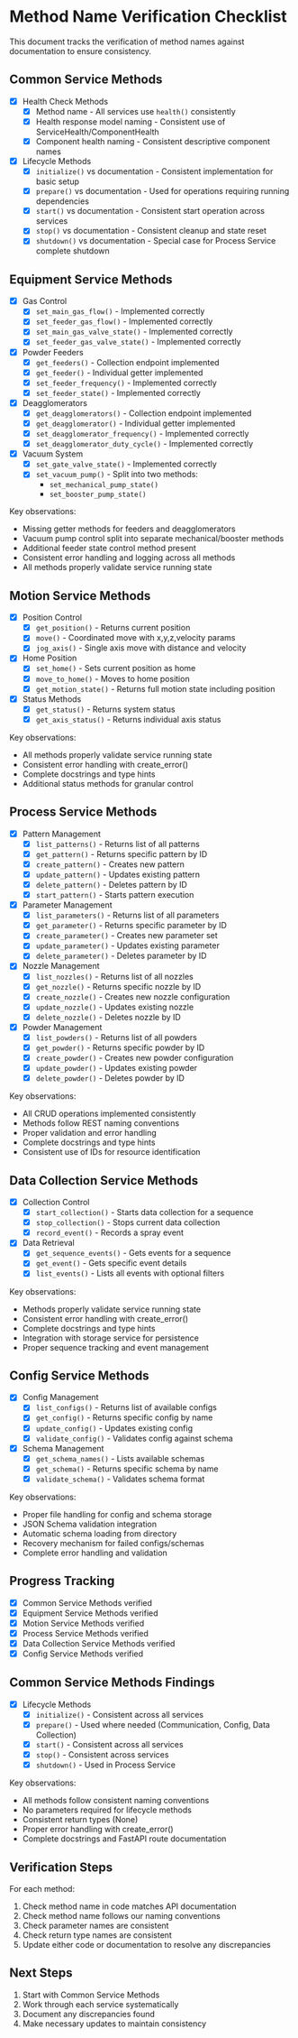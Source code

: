 # Method Name Verification Checklist

This document tracks the verification of method names against documentation to ensure consistency.

## Common Service Methods

- [x] Health Check Methods
    - [x] Method name - All services use `health()` consistently
    - [x] Health response model naming - Consistent use of ServiceHealth/ComponentHealth
    - [x] Component health naming - Consistent descriptive component names

- [x] Lifecycle Methods  
    - [x] `initialize()` vs documentation - Consistent implementation for basic setup
    - [x] `prepare()` vs documentation - Used for operations requiring running dependencies
    - [x] `start()` vs documentation - Consistent start operation across services
    - [x] `stop()` vs documentation - Consistent cleanup and state reset
    - [x] `shutdown()` vs documentation - Special case for Process Service complete shutdown

## Equipment Service Methods

- [x] Gas Control
    - [x] `set_main_gas_flow()` - Implemented correctly
    - [x] `set_feeder_gas_flow()` - Implemented correctly
    - [x] `set_main_gas_valve_state()` - Implemented correctly
    - [x] `set_feeder_gas_valve_state()` - Implemented correctly

- [x] Powder Feeders
    - [x] `get_feeders()` - Collection endpoint implemented
    - [x] `get_feeder()` - Individual getter implemented
    - [x] `set_feeder_frequency()` - Implemented correctly
    - [x] `set_feeder_state()` - Implemented correctly

- [x] Deagglomerators
    - [x] `get_deagglomerators()` - Collection endpoint implemented
    - [x] `get_deagglomerator()` - Individual getter implemented
    - [x] `set_deagglomerator_frequency()` - Implemented correctly
    - [x] `set_deagglomerator_duty_cycle()` - Implemented correctly

- [x] Vacuum System
    - [x] `set_gate_valve_state()` - Implemented correctly
    - [x] `set_vacuum_pump()` - Split into two methods:
        - `set_mechanical_pump_state()`
        - `set_booster_pump_state()`

Key observations:

- Missing getter methods for feeders and deagglomerators
- Vacuum pump control split into separate mechanical/booster methods
- Additional feeder state control method present
- Consistent error handling and logging across all methods
- All methods properly validate service running state

## Motion Service Methods

- [x] Position Control
    - [x] `get_position()` - Returns current position
    - [x] `move()` - Coordinated move with x,y,z,velocity params
    - [x] `jog_axis()` - Single axis move with distance and velocity

- [x] Home Position
    - [x] `set_home()` - Sets current position as home
    - [x] `move_to_home()` - Moves to home position
    - [x] `get_motion_state()` - Returns full motion state including position

- [x] Status Methods
    - [x] `get_status()` - Returns system status
    - [x] `get_axis_status()` - Returns individual axis status

Key observations:

- All methods properly validate service running state
- Consistent error handling with create_error()
- Complete docstrings and type hints
- Additional status methods for granular control

## Process Service Methods

- [x] Pattern Management
    - [x] `list_patterns()` - Returns list of all patterns
    - [x] `get_pattern()` - Returns specific pattern by ID
    - [x] `create_pattern()` - Creates new pattern
    - [x] `update_pattern()` - Updates existing pattern
    - [x] `delete_pattern()` - Deletes pattern by ID
    - [x] `start_pattern()` - Starts pattern execution

- [x] Parameter Management
    - [x] `list_parameters()` - Returns list of all parameters
    - [x] `get_parameter()` - Returns specific parameter by ID
    - [x] `create_parameter()` - Creates new parameter set
    - [x] `update_parameter()` - Updates existing parameter
    - [x] `delete_parameter()` - Deletes parameter by ID

- [x] Nozzle Management
    - [x] `list_nozzles()` - Returns list of all nozzles
    - [x] `get_nozzle()` - Returns specific nozzle by ID
    - [x] `create_nozzle()` - Creates new nozzle configuration
    - [x] `update_nozzle()` - Updates existing nozzle
    - [x] `delete_nozzle()` - Deletes nozzle by ID

- [x] Powder Management
    - [x] `list_powders()` - Returns list of all powders
    - [x] `get_powder()` - Returns specific powder by ID
    - [x] `create_powder()` - Creates new powder configuration
    - [x] `update_powder()` - Updates existing powder
    - [x] `delete_powder()` - Deletes powder by ID

Key observations:

- All CRUD operations implemented consistently
- Methods follow REST naming conventions
- Proper validation and error handling
- Complete docstrings and type hints
- Consistent use of IDs for resource identification

## Data Collection Service Methods

- [x] Collection Control
    - [x] `start_collection()` - Starts data collection for a sequence
    - [x] `stop_collection()` - Stops current data collection
    - [x] `record_event()` - Records a spray event

- [x] Data Retrieval
    - [x] `get_sequence_events()` - Gets events for a sequence
    - [x] `get_event()` - Gets specific event details
    - [x] `list_events()` - Lists all events with optional filters

Key observations:

- Methods properly validate service running state
- Consistent error handling with create_error()
- Complete docstrings and type hints
- Integration with storage service for persistence
- Proper sequence tracking and event management

## Config Service Methods

- [x] Config Management
    - [x] `list_configs()` - Returns list of available configs
    - [x] `get_config()` - Returns specific config by name
    - [x] `update_config()` - Updates existing config
    - [x] `validate_config()` - Validates config against schema

- [x] Schema Management
    - [x] `get_schema_names()` - Lists available schemas
    - [x] `get_schema()` - Returns specific schema by name
    - [x] `validate_schema()` - Validates schema format

Key observations:

- Proper file handling for config and schema storage
- JSON Schema validation integration
- Automatic schema loading from directory
- Recovery mechanism for failed configs/schemas
- Complete error handling and validation

## Progress Tracking

- [x] Common Service Methods verified
- [x] Equipment Service Methods verified
- [x] Motion Service Methods verified
- [x] Process Service Methods verified
- [x] Data Collection Service Methods verified
- [x] Config Service Methods verified

## Common Service Methods Findings

- [x] Lifecycle Methods
    - [x] `initialize()` - Consistent across all services
    - [x] `prepare()` - Used where needed (Communication, Config, Data Collection)
    - [x] `start()` - Consistent across all services
    - [x] `stop()` - Consistent across services
    - [x] `shutdown()` - Used in Process Service

Key observations:

- All methods follow consistent naming conventions
- No parameters required for lifecycle methods
- Consistent return types (None)
- Proper error handling with create_error()
- Complete docstrings and FastAPI route documentation

## Verification Steps

For each method:

1. Check method name in code matches API documentation
2. Check method name follows our naming conventions
3. Check parameter names are consistent
4. Check return type names are consistent
5. Update either code or documentation to resolve any discrepancies

## Next Steps

1. Start with Common Service Methods
2. Work through each service systematically
3. Document any discrepancies found
4. Make necessary updates to maintain consistency
